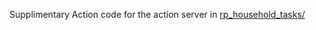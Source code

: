 Supplimentary Action code for the action server in [rp_household_tasks/](https://github.com/masettizan/rp_household_tasks)

